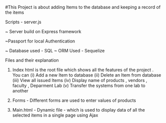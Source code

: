 #This Project is about adding Items to the database and keeping a record of the items


Scripts - server.js

~ Server build on Express framework

~Passport for local Authentication

~ Database used - SQL
~ ORM Used - Sequelize

Files and their explanation
1) Index html is the root file which shows all the features of the project
   . You can 
   (i) Add a new Item to database
   (ii) Delete an Item from database
   (iii) View all issued Items 
   (iv) Display name of products , vendors , faculty , Deparment
    Lab 
    (v) Transfer the systems from one lab to another 
     
2) Forms - Different forms are used to enter values of products
 
3) Main.html - Dynamic file - which is used to display data of all the
    selected items in a single page using Ajax 